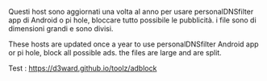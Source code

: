 Questi host sono aggiornati una volta al anno per usare personalDNSfilter app di Android o pi hole, bloccare tutto possibile le pubblicità.
i file sono di dimensioni grandi e sono divisi.


These hosts are updated once a year to use personalDNSfilter Android app or pi hole, block all possible ads.
the files are large and are split.

Test : https://d3ward.github.io/toolz/adblock

